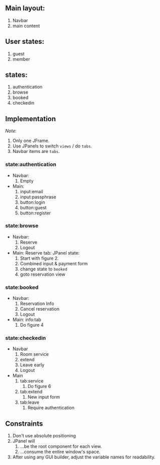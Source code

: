 ## Main layout:
1. Navbar
2. main content

## User states:
1. guest
2. member

## states:
1. authentication
1. browse
2. booked
3. checkedin

## Implementation
_Note_:
1. Only one JFrame.
2. Use JPanels to switch `views` / do `tabs`.
3. Navbar items are `tabs`.
### state:authentication
* Navbar:
    1. Empty
* Main:
    1. input:email
    2. input:passphrase
    3. button:login
    4. button:guest
    5. button:register

### state:browse
* Navbar:
    1. Reserve
    1. Logout
* Main: 
    Reserve tab:
    JPanel state:
    1. Start with figure 2.
    1. Combined input & payment form
    1. change state to `booked`
    1. goto reservation view

### state:booked
* Navbar:
    1. Reservation Info
    1. Cancel reservation
    1. Logout
* Main:
    info:tab
    1. Do figure 4

### state:checkedin ###
* Navbar
    1. Room service
    1. extend
    1. Leave early
    1. Logout
* Main
    1. tab:service
        1. Do figure 6
    1. tab:extend
        1. New input form
    1. tab:leave
        1. Require authentication

## Constraints
1. Don't use absolute positioning
1. JPanel will 
    1. ...be the root component for each view.
    1. ...consume the entire window's space.
2. After using any GUI builder, adjust the variable names for readability.